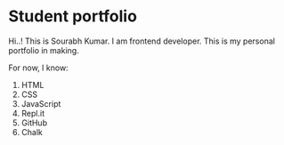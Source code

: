 # Student portfolio

Hi..! This is Sourabh Kumar.
I am frontend developer.
This is my personal portfolio in making.

For now, I know:

1. HTML
1. CSS
1. JavaScript
1. Repl.it
1. GitHub
1. Chalk

<!-- <font color ="blue"> This is blue.</font> -->




